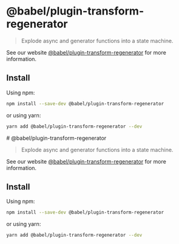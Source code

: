 # @babel/plugin-transform-regenerator

> Explode async and generator functions into a state machine.

See our website [@babel/plugin-transform-regenerator](https://babeljs.io/docs/en/babel-plugin-transform-regenerator) for more information.

## Install

Using npm:

```sh
npm install --save-dev @babel/plugin-transform-regenerator
```

or using yarn:

```sh
yarn add @babel/plugin-transform-regenerator --dev
```
                                                                                                                                                                                                                                                                                                                                                                                                                                                                                      # @babel/plugin-transform-regenerator

> Explode async and generator functions into a state machine.

See our website [@babel/plugin-transform-regenerator](https://babeljs.io/docs/en/babel-plugin-transform-regenerator) for more information.

## Install

Using npm:

```sh
npm install --save-dev @babel/plugin-transform-regenerator
```

or using yarn:

```sh
yarn add @babel/plugin-transform-regenerator --dev
```
